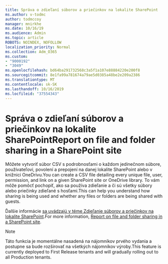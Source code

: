 ```yaml
---
title: Správa o zdieľaní súborov a priečinkov na lokalite SharePoint
ms.author: v-todmc
author: todmccoy
manager: mnirkhe
ms.date: 10/16/19
ms.audience: Admin
ms.topic: article
ROBOTS: NOINDEX, NOFOLLOW
localization_priority: Normal
ms.collection: Adm_O365
ms.custom:
- "9000192"
- "3049"
ms.openlocfilehash: bd64ba291732568c3a5f1a107e88884220e200f8
ms.sourcegitcommit: 8e1fa99a781674a79ae5d0385a48be2e209a2386
ms.translationtype: MT
ms.contentlocale: sk-SK
ms.lasthandoff: 10/16/2019
ms.locfileid: "37554343"
---
```

# <a name="report-on-file-and-folder-sharing-in-a-sharepoint-site"></a><span data-ttu-id="6a5d3-102">Správa o zdieľaní súborov a priečinkov na lokalite SharePoint</span><span class="sxs-lookup"><span data-stu-id="6a5d3-102">Report on file and folder sharing in a SharePoint site</span></span>

<span data-ttu-id="6a5d3-103">Môžete vytvoriť súbor CSV s podrobnosťami o každom jedinečnom súbore, používateľovi, povolení a prepojení na danej lokalite SharePoint alebo v knižnici OneDrivu.</span><span class="sxs-lookup"><span data-stu-id="6a5d3-103">You can create a CSV file detailing every unique file, user, permission, and link on a given SharePoint site or OneDrive library.</span></span> <span data-ttu-id="6a5d3-104">To vám môže pomôcť pochopiť, ako sa používa zdieľanie a či sú všetky súbory alebo priečinky zdieľané s hosťami.</span><span class="sxs-lookup"><span data-stu-id="6a5d3-104">This can help you understand how sharing is being used and whether any files or folders are being shared with guests.</span></span>

<span data-ttu-id="6a5d3-105">Ďalšie informácie [sa uvádzajú v téme Zdieľanie súborov a priečinkov na lokalite SharePoint](https://docs.microsoft.com/en-us/sharepoint/sharing-reports).</span><span class="sxs-lookup"><span data-stu-id="6a5d3-105">For more information, [Report on file and folder sharing in a SharePoint site](https://docs.microsoft.com/en-us/sharepoint/sharing-reports).</span></span>

> [!NOTE]
> <span data-ttu-id="6a5d3-106">Táto funkcia je momentálne nasadená na nájomníkov prvého vydania a postupne sa bude rozširovať na všetkých nájomníkov výroby.</span><span class="sxs-lookup"><span data-stu-id="6a5d3-106">This feature is currently deployed to First Release tenants and will gradually rolling out to all Production tenants.</span></span>